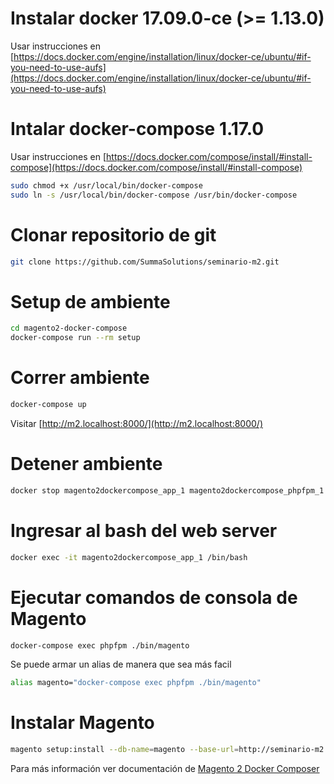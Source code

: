 # Instalar docker 17.09.0-ce (>= 1.13.0)
Usar instrucciones en [https://docs.docker.com/engine/installation/linux/docker-ce/ubuntu/#if-you-need-to-use-aufs](https://docs.docker.com/engine/installation/linux/docker-ce/ubuntu/#if-you-need-to-use-aufs)

# Intalar docker-compose 1.17.0
Usar instrucciones en [https://docs.docker.com/compose/install/#install-compose](https://docs.docker.com/compose/install/#install-compose)
```bash
sudo chmod +x /usr/local/bin/docker-compose
sudo ln -s /usr/local/bin/docker-compose /usr/bin/docker-compose
```

# Clonar repositorio de git
```bash
git clone https://github.com/SummaSolutions/seminario-m2.git
```

# Setup de ambiente
```bash
cd magento2-docker-compose
docker-compose run --rm setup
```

# Correr ambiente
```bash
docker-compose up
```

Visitar [http://m2.localhost:8000/](http://m2.localhost:8000/)

# Detener ambiente
```bash
docker stop magento2dockercompose_app_1 magento2dockercompose_phpfpm_1 magento2dockercompose_db_1
```

# Ingresar al bash del web server
```bash
docker exec -it magento2dockercompose_app_1 /bin/bash
```

# Ejecutar comandos de consola de Magento
```bash
docker-compose exec phpfpm ./bin/magento
```

Se puede armar un alias de manera que sea más facil
```bash
alias magento="docker-compose exec phpfpm ./bin/magento"
```

# Instalar Magento
```bash
magento setup:install --db-name=magento --base-url=http://seminario-m2.localhost/ --admin-user=tudai --admin-password=magento2 --admin-email=fcapua@summasolutions.net --admin-firstname=Facundo --admin-lastname=Capua --use-sample-data --db-password=root
```

Para más información ver documentación de [Magento 2 Docker Composer](https://github.com/mageinferno/magento2-docker-compose)
